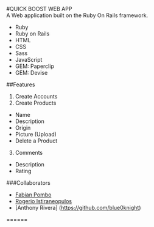 #QUICK BOOST WEB APP  
A Web application built on the Ruby On Rails framework.  
 * Ruby  
 * Ruby on Rails  
 * HTML  
 * CSS  
 * Sass  
 * JavaScript  
 * GEM: Paperclip  
 * GEM: Devise

##Features
1. Create Accounts  
2. Create Products  
 * Name  
 * Description  
 * Origin  
 * Picture (Upload)  
 * Delete a Product  
3. Comments  
 * Description  
 * Rating  

###Collaborators
* [Fabian Pombo](https://github.com/fabianp23)  
* [Rogerio Istiraneopulos](https://github.com/roger88ist)  
* [Anthony Rivera] (https://github.com/blue0knight)  

======
